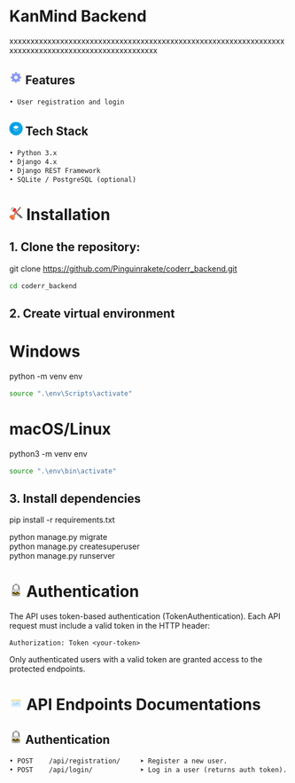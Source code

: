 # KanMind Backend
 xxxxxxxxxxxxxxxxxxxxxxxxxxxxxxxxxxxxxxxxxxxxxxxxxxxxxxxxxxxxxxxxxxxxxxxxxxxxxxxxxxxxxxxxxxxxxxxxxxxx 
## ![Features Icon](assets/icons/gear.png) Features
    • User registration and login
## ![Tech Stack Icon](assets/icons/stack.png) Tech Stack
    • Python 3.x
    • Django 4.x
    • Django REST Framework
    • SQLite / PostgreSQL (optional)
# ![Installation Icon](assets/icons/installation.png) Installation
## 1. Clone the repository:
git clone https://github.com/Pinguinrakete/coderr_backend.git
```bash
cd coderr_backend
```
## 2. Create virtual environment
# Windows
python -m venv env
```bash
source ".\env\Scripts\activate"
```  

# macOS/Linux
python3 -m venv env
```bash
source ".\env\bin\activate"
```  
## 3. Install dependencies
pip install -r requirements.txt  

python manage.py migrate  
python manage.py createsuperuser  
python manage.py runserver  

# ![Authentication Icon](assets/icons/authentication.png) Authentication
The API uses token-based authentication (TokenAuthentication). 
Each API request must include a valid token in the HTTP header: 

    Authorization: Token <your-token>

Only authenticated users with a valid token are granted access to the protected endpoints. 
# ![API Endpoints Icon](assets/icons//api.png) API Endpoints Documentations
## ![Authentication Icon](assets/icons/authentication.png) Authentication
    • POST    /api/registration/	 ➤ Register a new user. 
    • POST    /api/login/            ➤ Log in a user (returns auth token). 